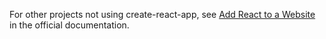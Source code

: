 For other projects not using create-react-app, see [Add React to a Website](https://reactjs.org/docs/add-react-to-a-website.html) in the official documentation.